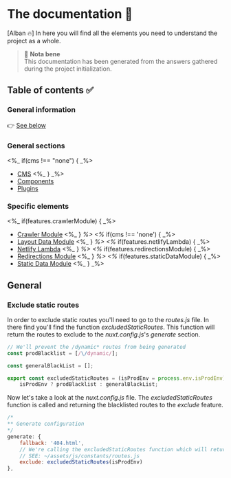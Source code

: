 # The documentation 📝

[Alban 🔥] In here you will find all the elements you need to understand the project as a whole.

> 🚨 **Nota bene**  
> This documentation has been generated from the answers gathered during the project initialization.

## Table of contents ✅

### General information
👉 [See below](##General)

### General sections
<%_ if(cms !== "none") { _%>
-   [CMS](./cms)
<%_ } _%>
-   [Components](./components)
-   [Plugins](./plugins)

### Specific elements
<%_ if(features.crawlerModule) { _%>
-   [Crawler Module](./custom-nuxt-modules/Crawler.md)
<%_ } _%>
<%_ if(cms !== 'none') { _%>
-   [Layout Data Module](./custom-nuxt-modules/LayoutData.md)
<%_ } _%>
<%_ if(features.netlifyLambda) { _%>
-   [Netlify Lambda](./netlify/Lambda.md)
<%_ } _%>
<%_ if(features.redirectionsModule) { _%>
-   [Redirections Module](./custom-nuxt-modules/Redirections.md)
<%_ } _%>
<%_ if(features.staticDataModule) { _%>
-   [Static Data Module](./custom-nuxt-modules/StaticData.md)
<%_ } _%>


## General

### Exclude static routes

In order to exclude static routes you'll need to go to the _routes.js_ file.
In there find you'll find the function _excludedStaticRoutes_. This function will return the routes to exclude to the _nuxt.config.js_'s _generate_ section.

```js
// We'll prevent the /dynamic* routes from being generated
const prodBlacklist = [/\/dynamic/];

const generalBlackList = [];

export const excludedStaticRoutes = (isProdEnv = process.env.isProdEnv) =>
    isProdEnv ? prodBlacklist : generalBlackList;
```

Now let's take a look at the _nuxt.config.js_ file. The _excludedStaticRoutes_ function is called and returning the blacklisted routes to the _exclude_ feature.

```js
/*
** Generate configuration
*/
generate: {
    fallback: '404.html',
    // We're calling the excludedStaticRoutes function which will return the routes to exclude.
    // SEE: ~/assets/js/constants/routes.js
    exclude: excludedStaticRoutes(isProdEnv)
},
```
